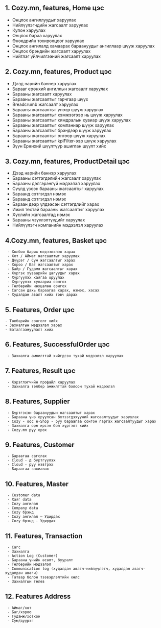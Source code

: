 ## 1. Cozy.mn, features, Home цэс
   - Онцлох ангиллуудыг харуулах
   - Нийлүүлэгчдийн жагсаалт харуулах
   - Купон харуулах
   - Онцлох бараа харуулах
   - Өнөөдрийн тохиролцоог харуулах
   - Онцлох ангилалд хамаарах бараануудыг ангиллаар шүүж харуулах
   - Онцлох брэндийн жагсаалт харуулах
   - Нийтлэг үйлчилгээний жагсаалт харуулах
   

## 2. Cozy.mn, features, Product цэс
   - Дээд нарийн баннер харуулах
   - Барааг ерөнхий ангиллын жагсаалт харуулах
   - Барааны жагсаалт харуулах
   - Барааны жагсаалтыг гарчгаар шүүх
   - Breadcrumb жагсаалт харуулах
   - Барааны жагсаалтыг үнээр шүүж харуулах
   - Барааны жагсаалтыг хэмжээгээр нь шүүж харуулах
   - Барааны жагсаалтыг хямдралын хувиар шүүж харуулах
   - Барааны жагсаалтыг компаниар шүүж харуулах
   - Барааны жагсаалтыг брэндээр шүүж харуулах
   - Барааны жагсаалтыг өнгөөр шүүж харуулах
   - Барааны жагсаалтыг kpiFilter-ээр шүүж харуулах
   - Зүүн Ерөнхий шүүлтүүр ашиглан шүүлт хийх
      

## 3. Cozy.mn, features, ProductDetail цэс
   - Дээд нарийн баннэр харуулах
   - Барааны сэтгэгдэлийн жагсаалт харуулах
   - Барааны дэлгэрэнгүй мэдээлэл харуулах
   - Сүүлд үзсэн барааны жагсаалтыг харуулах
   - Бараанд сэтгэгдэл нэмэх
   - Бараанд сэтгэгдэл нэмэх
   - Бараан дээр үлдээсэн сэтгэгдлийг харах
   - Ижил төстэй барааны жагсаалтыг харуулах
   - Хүслийн жагсаалтад нэмэх
   - Барааны үзүүлэлтүүдийг харуулах	
   - Нийлүүлэгч компанийн мэдээлэл харуулах
     
    
## 4.Cozy.mn, features, Basket цэс
     - Холбоо барих мэдээлэлэл харах
     - Хот / Аймаг жагсаалтыг харуулах
     - Дүүрэг / Сум жагсаалтыг харах
     - Хороо / Баг жагсаалтыг харах
     - Байр / Гудамж жагсаалтыг харах
     - Хүргэх хуваарийн цагуудыг харах
     - Хүргүүлэх хаягаа оруулах
     - Хүргүүлэх хуваариа сонгох
     - Төлбөрийн нөхцөлөө сонгох
     - Сагсан дахь бараагаа харах, нэмэх, хасах
     - Худалдан авалт хийх товч дарах
         
## 5. Features, Order цэс
    - Төлбөрийн сонголт хийх
    - Захиалгын мэдээлэл харах
    - Баталгаажуулалт хийх
        
## 6. Features, SuccessfulOrder цэс
     - Захиалга амжилттай хийгдсэн тухай мэдээлэл харуулах
    
## 7.  Features, Result цэс 
     - Хэрэглэгчийн профайл харуулах
     - Захиалга төлбөр амжилттай болсон тухай мэдээлэл
    
## 8.  Features, Supplier 
     - Бүртгэсэн бараануудын жагсаалтыг харах
     - Барааны үнэ оруулсан бүтээгдэхүүний жагсаалтуудыг харуулах
     - Cozy - оос e-Shop - руу бараагаа сонгон гаргах жагсаалтуудыг харах
     - Захиалга орж ирсэн бол хүргэлт хийх
     - Cozy.mn рүү орох
    
    
## 9. Features, Customer 
     - Бараагаа сагслах
     - Cloud - д бүртгүүлэх
     - Cloud - руу нэвтрэх
     - Бараагаа захиалах
    
## 10. Features, Master 
     - Customer data
     - Хаяг data
     - Cozy ангилал
     - Company data
     - Cozy брэнд
     - Cozy ангилал – Удирдах
     - Cozy брэнд - Удирдах
    
## 11. Features, Transaction 
     - Сaгс
     - Захиалгa
     - Action Log (Customer)
     - Барааны үнийн өсөлт, бууралт
     - Төлбөрийн мэдээлэл
     - Communication log (худалдан авагч-нийлүүлэгч, худалдан авагч-худалдан авагч)
     - Татвар болон тээвэрлэлтийн хөлс
     - Захиалгын төлөв
   

## 12. Features  Address
     - Аймаг/хот	
     - Баг/хороо
     - Гудамж/хотхон 	
     - Сум/дүүрэг








